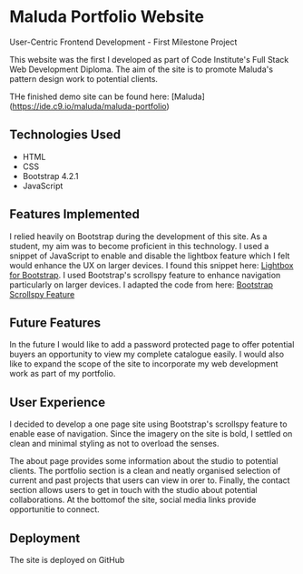 # Maluda Portfolio Website

User-Centric Frontend Development - First Milestone Project

This website was the first I developed as part of Code Institute's Full Stack Web Development Diploma. 
The aim of the site is to promote Maluda's pattern design work to potential clients. 

THe finished demo site can be found here: 
[Maluda] (https://ide.c9.io/maluda/maluda-portfolio) 


## Technologies Used

- HTML
- CSS
- Bootstrap 4.2.1
- JavaScript

## Features Implemented

I relied heavily on Bootstrap during the development of this site. As a student, my aim was to become proficient 
in this technology. I used a snippet of JavaScript to enable and disable the lightbox feature which
I felt would enhance the UX on larger devices. I found this snippet here: [Lightbox for Bootstrap](http://ashleydw.github.io/lightbox/).
I used Bootstrap's scrollspy feature to enhance navigation particularly on larger devices. 
I adapted the code from here: [Bootstrap Scrollspy Feature](https://www.w3schools.com/booTsTrap/bootstrap_scrollspy.asp)


## Future Features

In the future I would like to add a password protected page to offer potential buyers an opportunity to view my 
complete catalogue easily. I would also like to expand the scope of the site to incorporate my web development work 
as part of my portfolio. 


## User Experience

I decided to develop a one page site using Bootstrap's scrollspy feature to enable ease of navigation. Since the imagery on the
site is bold, I settled on clean and minimal styling as not to overload the senses. 

The about page provides some information about the studio to potential clients. The portfolio section is a clean and neatly organised
selection of current and past projects that users can view in orer to. Finally, the contact section allows users to get in touch with 
the studio about potential collaborations. At the bottomof the site, social media links provide opportunitie to connect. 


## Deployment

The site is deployed on GitHub 